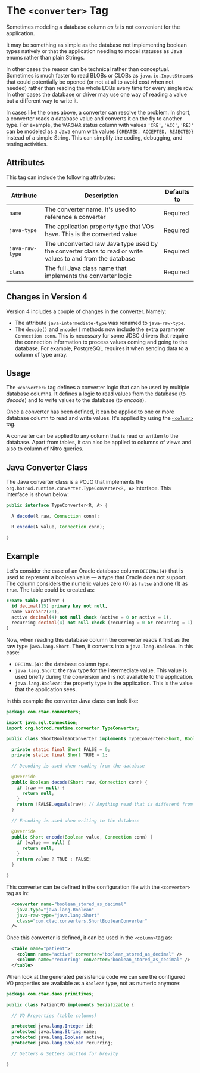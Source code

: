 # The `<converter>` Tag

Sometimes modeling a database column *as is* is not convenient for the application.

It may be something as simple as the database not implementing boolean types natively or that 
the application needing to model statuses as Java enums rather than plain Strings.

In other cases the reason can be technical rather than conceptual. Sometimes is much faster to read BLOBs or CLOBs as
`java.io.InputStream`s that could potentially be opened (or not at all to avoid cost when not needed) rather than reading 
the whole LOBs every time for every single row. In other cases the database or driver may use one way of reading a value but a different way to 
write it. 

In cases like the ones above, a converter can resolve the problem. In short, a converter reads a database value and converts
it on the fly to another type. For example, the `VARCHAR` status column with values `'CRE'`, `'ACC'`, `'REJ'` can be modeled as a Java enum with
values `{CREATED, ACCEPTED, REJECTED}` instead of a simple String. This can simplify the coding, debugging, and testing activities.


## Attributes

This tag can include the following attributes:

| Attribute | Description | Defaults to |
| -- | -- | -- |
| `name` | The converter name. It's used to reference a converter | Required |
| `java-type` | The application property type that VOs have. This is the converted value | Required |
| `java-raw-type` | The unconverted raw Java type used by the converter class to read or write values to and from the database | Required |
| `class` | The full Java class name that implements the converter logic | Required |


## Changes in Version 4

Version 4 includes a couple of changes in the converter. Namely:

- The attribute `java-intermediate-type` was renamed to `java-raw-type`.
- The `decode()` and `encode()` methods now include the extra parameter `Connection conn`. This is necessary for some JDBC drivers that require the connection information to process values coming and going to the database. For example, PostgreSQL requires it when sending data to a column of type array.


## Usage

The `<converter>` tag defines a converter logic that can be used by multiple database columns. It defines a logic to read values from the 
database (to *decode*) and to write values to the database (to *encode*).

Once a converter has been defined, it can be applied to one or more database column to read and write values. It's applied by using the
[`<column>`](./column.md) tag.

A converter can be applied to any column that is read or written to the database. Apart from tables, it can also be applied to columns of views 
and also to column of Nitro queries.


## Java Converter Class

The Java converter class is a POJO that implements the `org.hotrod.runtime.converter.TypeConverter<R, A>` interface. This interface is shown below:

```java
public interface TypeConverter<R, A> {

  A decode(R raw, Connection conn);

  R encode(A value, Connection conn);

}
```


## Example

Let's consider the case of an Oracle database column `DECIMAL(4)` that is used to represent a boolean value &mdash; a type that 
Oracle does not support. The column considers the numeric values zero (0) as `false` and one (1) as `true`. The table could be 
created as:

```sql
create table patient (
  id decimal(15) primary key not null,
  name varchar2(20),
  active decimal(4) not null check (active = 0 or active = 1),
  recurring decimal(4) not null check (recurring = 0 or recurring = 1)
)
```

Now, when reading this database column the converter reads it first as the raw type `java.lang.Short`. Then, it converts into a 
`java.lang.Boolean`. In this case:

- `DECIMAL(4)`: the database column type.
- `java.lang.Short`: the raw type for the intermediate value. This value is used briefly during the conversion and
is not available to the application.
- `java.lang.Boolean`: the property type in the application. This is the value that the application sees.

In this example the converter Java class can look like:

```java
package com.ctac.converters;

import java.sql.Connection;
import org.hotrod.runtime.converter.TypeConverter;

public class ShortBooleanConverter implements TypeConverter<Short, Boolean> {

  private static final Short FALSE = 0;
  private static final Short TRUE = 1;

  // Decoding is used when reading from the database

  @Override
  public Boolean decode(Short raw, Connection conn) {
    if (raw == null) {
      return null;
    }
    return !FALSE.equals(raw); // Anything read that is different from zero is considered true
  }

  // Encoding is used when writing to the database

  @Override
  public Short encode(Boolean value, Connection conn) {
    if (value == null) {
      return null;
    }
    return value ? TRUE : FALSE;
  }

}
```

This converter can be defined in the configuration file with the `<converter>` tag as in:

```xml
  <converter name="boolean_stored_as_decimal"
    java-type="java.lang.Boolean"
    java-raw-type="java.lang.Short"
    class="com.ctac.converters.ShortBooleanConverter"
  />
```

Once this converter is defined, it can be used in the `<column>`tag as:

```xml
  <table name="patient">
    <column name="active" converter="boolean_stored_as_decimal" />
    <column name="recurring" converter="boolean_stored_as_decimal" />
  </table>
```

When look at the generated persistence code we can see the configured VO properties are available
 as a `Boolean` type, not as numeric anymore:

```java
package com.ctac.daos.primitives;

public class PatientVO implements Serializable {

  // VO Properties (table columns)

  protected java.lang.Integer id;
  protected java.lang.String name;
  protected java.lang.Boolean active;
  protected java.lang.Boolean recurring;

  // Getters & Setters omitted for brevity

}
```



